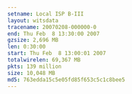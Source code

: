 ```yaml
---
setname: Local ISP B-III
layout: witsdata
tracename: 20070208-000000-0
end: Thu Feb  8 13:30:00 2007
gzsize: 2,696 MB
len: 0:30:00
start: Thu Feb  8 13:00:01 2007
totalwirelen: 69,367 MB
pkts: 139 million
size: 10,048 MB
md5: 763edda15c5e05fd85f653c5c1c8bee5
---
```

